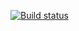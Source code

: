[![Build status](https://build.appcenter.ms/v0.1/apps/93aaee53-6182-430e-b3da-7f0ef49b2b63/branches/master/badge)](https://appcenter.ms)
